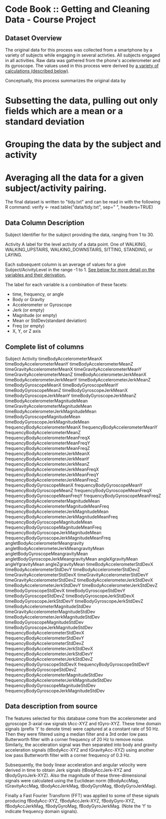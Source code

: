 
Code Book :: Getting and Cleaning Data - Course Project
====

Dataset Overview
----
The original data for this process was collected from a smartphone by a variety of subjects while engaging in several activties.
All subjects engaged in all activities.
Raw data was gathered from the phone's accelerometer and its gyroscope.
The values used in this process were derived by [a variety of calculations (described below)](#datadetail).

Conceptually, this process summarizes the original data by 
# Subsetting the data, pulling out only fields which are a mean or a standard deviation
# Grouping the data by the subject and activity
# Averaging all the data for a given subject/activity pairing.

The final dataset is written to "tidy.txt" and can be read in with the following R command:
	verify <- read.table("data/tidy.txt", sep=" ", headers=TRUE)


Data Column Description
----

Subject
   Identifier for the subject providing the data, ranging from 1 to 30.
   
Activity
	A label for the level activity of a data point.
	One of WALKING, WALKING_UPSTAIRS, WALKING_DOWNSTAIRS, SITTING, STANDING, or LAYING.

Each subsequent column is an average of values for a give Subject/AcivityLevel in the range -1 to 1.
[See below for more detail on the variables and their derivation.](#datadetail)

The label for each variable is a combination of these facets:
* time, frequency, or angle
* Body or Gravity
* Accelerometer or Gyroscope
* Jerk (or empty)
* Magnitude (or empty)
* Mean or StdDev(standard deviation)
* Freq (or empty)
* X, Y, or Z axis


Complete list of columns
----
 
Subject
Activity
timeBodyAccelerometerMeanX
timeBodyAccelerometerMeanY
timeBodyAccelerometerMeanZ
timeGravityAccelerometerMeanX
timeGravityAccelerometerMeanY
timeGravityAccelerometerMeanZ
timeBodyAccelerometerJerkMeanX
timeBodyAccelerometerJerkMeanY
timeBodyAccelerometerJerkMeanZ
timeBodyGyroscopeMeanX
timeBodyGyroscopeMeanY
timeBodyGyroscopeMeanZ
timeBodyGyroscopeJerkMeanX
timeBodyGyroscopeJerkMeanY
timeBodyGyroscopeJerkMeanZ
timeBodyAccelerometerMagnitudeMean
timeGravityAccelerometerMagnitudeMean
timeBodyAccelerometerJerkMagnitudeMean
timeBodyGyroscopeMagnitudeMean
timeBodyGyroscopeJerkMagnitudeMean
frequencyBodyAccelerometerMeanX
frequencyBodyAccelerometerMeanY
frequencyBodyAccelerometerMeanZ
frequencyBodyAccelerometerMeanFreqX
frequencyBodyAccelerometerMeanFreqY
frequencyBodyAccelerometerMeanFreqZ
frequencyBodyAccelerometerJerkMeanX
frequencyBodyAccelerometerJerkMeanY
frequencyBodyAccelerometerJerkMeanZ
frequencyBodyAccelerometerJerkMeanFreqX
frequencyBodyAccelerometerJerkMeanFreqY
frequencyBodyAccelerometerJerkMeanFreqZ
frequencyBodyGyroscopeMeanX
frequencyBodyGyroscopeMeanY
frequencyBodyGyroscopeMeanZ
frequencyBodyGyroscopeMeanFreqX
frequencyBodyGyroscopeMeanFreqY
frequencyBodyGyroscopeMeanFreqZ
frequencyBodyAccelerometerMagnitudeMean
frequencyBodyAccelerometerMagnitudeMeanFreq
frequencyBodyAccelerometerJerkMagnitudeMean
frequencyBodyAccelerometerJerkMagnitudeMeanFreq
frequencyBodyGyroscopeMagnitudeMean
frequencyBodyGyroscopeMagnitudeMeanFreq
frequencyBodyGyroscopeJerkMagnitudeMean
frequencyBodyGyroscopeJerkMagnitudeMeanFreq
angletBodyAccelerometerMeangravity
angletBodyAccelerometerJerkMeangravityMean
angletBodyGyroscopeMeangravityMean
angletBodyGyroscopeJerkMeangravityMean
angleXgravityMean
angleYgravityMean
angleZgravityMean
timeBodyAccelerometerStdDevX
timeBodyAccelerometerStdDevY
timeBodyAccelerometerStdDevZ
timeGravityAccelerometerStdDevX
timeGravityAccelerometerStdDevY
timeGravityAccelerometerStdDevZ
timeBodyAccelerometerJerkStdDevX
timeBodyAccelerometerJerkStdDevY
timeBodyAccelerometerJerkStdDevZ
timeBodyGyroscopeStdDevX
timeBodyGyroscopeStdDevY
timeBodyGyroscopeStdDevZ
timeBodyGyroscopeJerkStdDevX
timeBodyGyroscopeJerkStdDevY
timeBodyGyroscopeJerkStdDevZ
timeBodyAccelerometerMagnitudeStdDev
timeGravityAccelerometerMagnitudeStdDev
timeBodyAccelerometerJerkMagnitudeStdDev
timeBodyGyroscopeMagnitudeStdDev
timeBodyGyroscopeJerkMagnitudeStdDev
frequencyBodyAccelerometerStdDevX
frequencyBodyAccelerometerStdDevY
frequencyBodyAccelerometerStdDevZ
frequencyBodyAccelerometerJerkStdDevX
frequencyBodyAccelerometerJerkStdDevY
frequencyBodyAccelerometerJerkStdDevZ
frequencyBodyGyroscopeStdDevX
frequencyBodyGyroscopeStdDevY
frequencyBodyGyroscopeStdDevZ
frequencyBodyAccelerometerMagnitudeStdDev
frequencyBodyAccelerometerJerkMagnitudeStdDev
frequencyBodyGyroscopeMagnitudeStdDev
frequencyBodyGyroscopeJerkMagnitudeStdDev


<a name="datadetail">Data description from source</a>
----
The features selected for this database come from the accelerometer and
gyroscope 3-axial raw signals tAcc-XYZ and tGyro-XYZ. These time domain signals
(prefix 't' to denote time) were captured at a constant rate of 50 Hz. Then they
were filtered using a median filter and a 3rd order low pass Butterworth filter
with a corner frequency of 20 Hz to remove noise. Similarly, the acceleration
signal was then separated into body and gravity acceleration signals
(tBodyAcc-XYZ and tGravityAcc-XYZ) using another low pass Butterworth filter
with a corner frequency of 0.3 Hz.

Subsequently, the body linear acceleration and angular velocity were derived in
time to obtain Jerk signals (tBodyAccJerk-XYZ and tBodyGyroJerk-XYZ). Also the
magnitude of these three-dimensional signals were calculated using the Euclidean
norm (tBodyAccMag, tGravityAccMag, tBodyAccJerkMag, tBodyGyroMag, tBodyGyroJerkMag).
 
Finally a Fast Fourier Transform (FFT) was applied to some of these signals
producing fBodyAcc-XYZ, fBodyAccJerk-XYZ, fBodyGyro-XYZ, fBodyAccJerkMag,
fBodyGyroMag, fBodyGyroJerkMag. (Note the 'f' to indicate frequency domain
signals).


